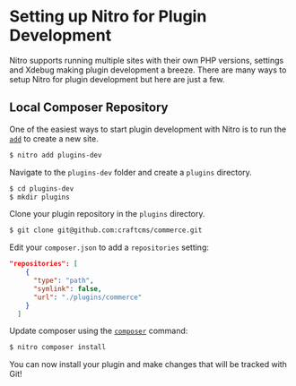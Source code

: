 # Setting up Nitro for Plugin Development

Nitro supports running multiple sites with their own PHP versions, settings and Xdebug making plugin development a breeze. There are many ways to setup Nitro for plugin development but here are just a few.

## Local Composer Repository

One of the easiest ways to start plugin development with Nitro is to run the [`add`](commands.md#add) to create a new site.

```bash
$ nitro add plugins-dev
```

Navigate to the `plugins-dev` folder and create a `plugins` directory.

```bash
$ cd plugins-dev
$ mkdir plugins
```

Clone your plugin repository in the `plugins` directory.

```bash
$ git clone git@github.com:craftcms/commerce.git
```

Edit your `composer.json` to add a `repositories` setting:

```json
"repositories": [
    {
      "type": "path",
      "symlink": false,
      "url": "./plugins/commerce"
    }
  ]
```

Update composer using the [`composer`](commands.md#composer) command:

```bash
$ nitro composer install
```

You can now install your plugin and make changes that will be tracked with Git!

